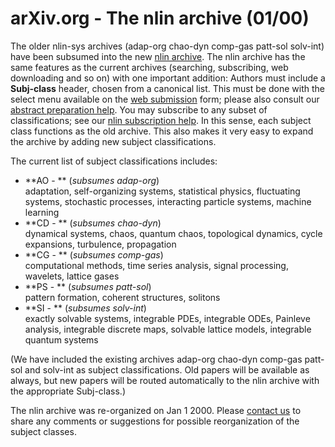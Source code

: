 # arXiv.org - The nlin archive (01/00)

The older nlin-sys archives (adap-org chao-dyn comp-gas patt-sol solv-int) have been subsumed into the new [nlin archive](https://arxiv.org/archive/nlin). The nlin archive has the same features as the current archives (searching, subscribing, web downloading and so on) with one important addition: Authors must include a **Subj-class** header, chosen from a canonical list. This must be done with the select menu available on the [web submission](/help/submit.md) form; please also consult our [abstract preparation help](/help/prep.md). You may subscribe to any subset of classifications; see our [nlin subscription help](/help/subscribe.md). In this sense, each subject class functions as the old archive. This also makes it very easy to expand the archive by adding new subject classifications. 

The current list of subject classifications includes:

* **AO - ** (_subsumes adap-org_)  
adaptation, self-organizing systems, statistical physics, fluctuating systems, stochastic processes, interacting particle systems, machine learning 
* **CD - ** (_subsumes chao-dyn_)  
dynamical systems, chaos, quantum chaos, topological dynamics, cycle expansions, turbulence, propagation 
* **CG - ** (_subsumes comp-gas_)  
computational methods, time series analysis, signal processing, wavelets, lattice gases 
* **PS - ** (_subsumes patt-sol_)  
pattern formation, coherent structures, solitons 
* **SI - ** (_subsumes solv-int_)  
exactly solvable systems, integrable PDEs, integrable ODEs, Painleve analysis, integrable discrete maps, solvable lattice models, integrable quantum systems 

(We have included the existing archives adap-org chao-dyn comp-gas patt-sol and solv-int as subject classifications. Old papers will be available as always, but new papers will be routed automatically to the nlin archive with the appropriate Subj-class.)

The nlin archive was re-organized on Jan 1 2000. Please [contact us](/help/contact.md) to share any comments or suggestions for possible reorganization of the subject classes. 
